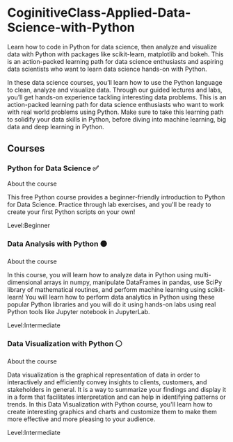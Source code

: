# CoginitiveClass-Applied-Data-Science-with-Python

Learn how to code in Python for data science, then analyze and visualize data with Python with packages like scikit-learn, matplotlib and bokeh. This is an action-packed learning path for data science enthusiasts and aspiring data scientists who want to learn data science hands-on with Python.

In these data science courses, you’ll learn how to use the Python language to clean, analyze and visualize data. Through our guided lectures and labs, you’ll get hands-on experience tackling interesting data problems. This is an action-packed learning path for data science enthusiasts who want to work with real world problems using Python. Make sure to take this learning path to solidify your data skills in Python, before diving into machine learning, big data and deep learning in Python.

## Courses

### Python for Data Science :white_check_mark:

About the course

This free Python course provides a beginner-friendly introduction to Python for Data Science. Practice through lab exercises, and you'll be ready to create your first Python scripts on your own!

Level:Beginner

### Data Analysis with Python :black_circle:

About the course

In this course, you will learn how to analyze data in Python using multi-dimensional arrays in numpy, manipulate DataFrames in pandas, use SciPy library of mathematical routines, and perform machine learning using scikit-learn! You will learn how to perform data analytics in Python using these popular Python libraries and you will do it using hands-on labs using real Python tools like Jupyter notebook in JupyterLab.

Level:Intermediate

### Data Visualization with Python :white_circle:

About the course

Data visualization is the graphical representation of data in order to interactively and efficiently convey insights to clients, customers, and stakeholders in general. It is a way to summarize your findings and display it in a form that facilitates interpretation and can help in identifying patterns or trends. In this Data Visualization with Python course, you'll learn how to create interesting graphics and charts and customize them to make them more effective and more pleasing to your audience.

Level:Intermediate






